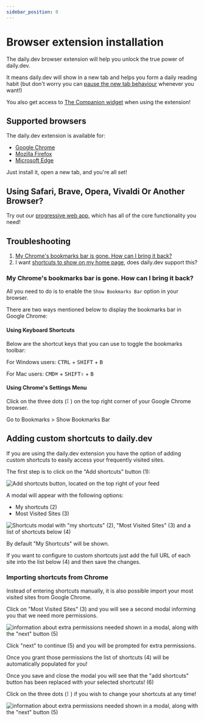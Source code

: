```yaml
---
sidebar_position: 0
---
```


# Browser extension installation

The daily.dev browser extension will help you unlock the true power of daily.dev.

It means daily.dev will show in a new tab and helps you form a daily reading habit (but don't worry you can [pause the new tab behaviour](/key-features/pause-new-tab.md) whenever you want!)

You also get access to [The Companion widget](/key-features/the-companion.md) when using the extension!

## Supported browsers

The daily.dev extension is available for:

- [Google Chrome](https://chrome.google.com/webstore/detail/dailydev-the-homepage-dev/jlmpjdjjbgclbocgajdjefcidcncaied?hl=en)
- [Mozilla Firefox](https://addons.mozilla.org/en-US/firefox/addon/daily/)
- [Microsoft Edge](https://microsoftedge.microsoft.com/addons/detail/dailydev-the-homepage-/cbdhgldgiancdheindpekpcbkccpjaeb?hl=en-GB)

Just install it, open a new tab, and you're all set!

## Using Safari, Brave, Opera, Vivaldi Or Another Browser?

Try out our [progressive web app](/getting-started/pwa.md), which has all of the core functionality you need! 

## Troubleshooting

1. [My Chrome's bookmarks bar is gone. How can I bring it back?](#my-chromes-bookmarks-bar-is-gone-how-can-i-bring-it-back)
2. I want [shortcuts to show on my home page](#adding-custom-shortcuts-to-dailydev), does daily.dev support this?

### My Chrome's bookmarks bar is gone. How can I bring it back?

All you need to do is to enable the `Show Bookmarks Bar` option in your browser. 

There are two ways mentioned below to display the bookmarks bar in Google Chrome:

#### Using Keyboard Shortcuts

Below are the shortcut keys that you can use to toggle the bookmarks toolbar:

For Windows users: <kbd>CTRL</kbd> + <kbd>SHIFT</kbd> + <kbd>B</kbd>

For Mac users: <kbd>CMD⌘</kbd> + <kbd>SHIFT⇧</kbd> + <kbd>B</kbd>

#### Using Chrome's Settings Menu

Click on the three dots (⠇) on the top right corner of your Google Chrome browser. 

Go to Bookmarks > Show Bookmarks Bar

## Adding custom shortcuts to daily.dev

If you are using the daily.dev extension you have the option of adding custom shortcuts to easily access your frequently visited sites.

The first step is to click on the "Add shortcuts" button (1):

![Add shortcuts button, located on the top right of your feed](https://daily-now-res.cloudinary.com/image/upload/v1663490601/docs-v2/shortcuts-1.jpg)

A modal will appear with the following options:
- My shortcuts (2)
- Most Visited Sites (3)

![Shortcuts modal with "my shortcuts" (2), "Most Visited Sites" (3) and a list of shortcuts below (4)](https://daily-now-res.cloudinary.com/image/upload/v1663490601/docs-v2/shortcuts-2.jpg)

By default "My Shortcuts" will be shown. 

If you want to configure to custom shortcuts just add the full URL of each site into the list below (4) and then save the changes.

### Importing shortcuts from Chrome
Instead of entering shortcuts manually, it is also possible import your most visited sites from Google Chrome.

Click on "Most Visited Sites" (3) and you will see a second modal informing you that we need more permissions. 

![information about extra permissions needed shown in a modal, along with the "next" button (5)](https://daily-now-res.cloudinary.com/image/upload/v1663490601/docs-v2/shortcuts-3.jpg)

Click "next" to continue (5) and you will be prompted for extra permissions.

Once you grant those permissions the list of shortcuts (4) will be automatically populated for you!

Once you save and close the modal you will see that the "add shortcuts" button has been replaced with your selected shortcuts! (6)

Click on the three dots (⠇) if you wish to change your shortcuts at any time!

![information about extra permissions needed shown in a modal, along with the "next" button (5)](https://daily-now-res.cloudinary.com/image/upload/v1663490601/docs-v2/shortcuts-4.jpg)

